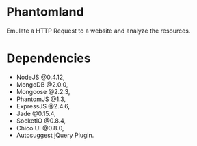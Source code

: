 Phantomland
===========

Emulate a HTTP Request to a website and analyze the resources.

Dependencies
============
* NodeJS @0.4.12, 
* MongoDB @2.0.0,
* Mongoose @2.2.3, 
* PhantomJS @1.3, 
* ExpressJS @2.4.6, 
* Jade @0.15.4, 
* SocketIO @0.8.4,
* Chico UI @0.8.0, 
* Autosuggest jQuery Plugin.
